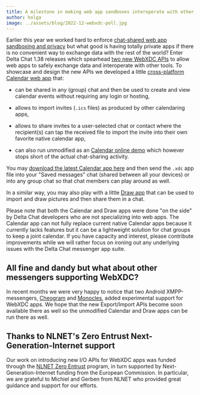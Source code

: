 ```yaml
---
title: A milestone in making web app sandboxes interoperate with other tools 
author: holga 
image: ../assets/blog/2022-12-webxdc-poll.jpg
---
```


Earlier this year we worked hard to enforce [chat-shared web app sandboxing and privacy](https://delta.chat/en/2023-05-22-webxdc-security) 
but what good is having totally private apps if there is no convenient way to exchange data with the rest of the world? 
Enter Delta Chat 1.38 releases which spearhead [two new WebXDC APIs](https://docs.webxdc.org/spec.html#sendtochat) 
to allow web apps to safely exchange data and interoperate with other tools. 
To showcase and design the new APIs we developed a little [cross-platform Calendar web app](https://github.com/webxdc/calendar/) that: 

- can be shared in any (group) chat and then be used to create
  and view calendar events without requiring any login or hosting, 

- allows to import invites (`.ics` files) as produced by other calendaring apps, 

- allows to share invites to a user-selected chat or contact 
  where the recipient(s) can tap the received file 
  to import the invite into their own favorite native calendar app, 

- can also run unmodified as an [Calendar online demo](https://webxdc.github.io/calendar/) 
  which however stops short of the actual chat-sharing activity. 

You may [download the latest Calendar app here](https://github.com/webxdc/calendar/releases/latest/download/calendar.xdc) 
and then send the `.xdc` app file into your "Saved messages" chat (shared between all your devices) or into any group chat so that chat members can play around as well. 

In a similar way, you may also play with a little [Draw app](XXX) that can be used to import and draw pictures and then share them in a chat. 

Please note that both the Calendar and Draw apps were done "on the side" 
by Delta Chat developers who are not specializing into web apps. 
The Calendar app can not fully replace current native Calendar apps 
because it currently lacks features but it can be a lightweight solution 
for chat groups to keep a joint calendar. 
If you have capacity and interest, please contribute improvements 
while we will rather focus on ironing out any underlying issues 
with the Delta Chat messenger app suite. 


## All fine and dandy but what about other messengers supporting WebXDC? 

In recent months we were very happy to notice that 
two Android XMPP-messengers, [Cheogram](https://cheogram.com/) and [Monocles](https://monocles.wiki/index.php?title=Main_Page),
added experimental support for WebXDC apps. 
We hope that the new Export/Import APIs become soon available there as well 
so the unmodified Calendar and Draw apps can be run there as well.


## Thanks to NLNET's Zero Entrust Next-Generation-Internet support 

Our work on introducing new I/O APIs for WebXDC apps was funded 
through the [NLNET Zero Entrust](https://nlnet.nl/entrust/) program,
in turn supported by Next-Generation-Internet funding from the European Commission. 
In particular, we are grateful to Michiel and Gerben from NLNET 
who provided great guidance and support for our efforts. 

